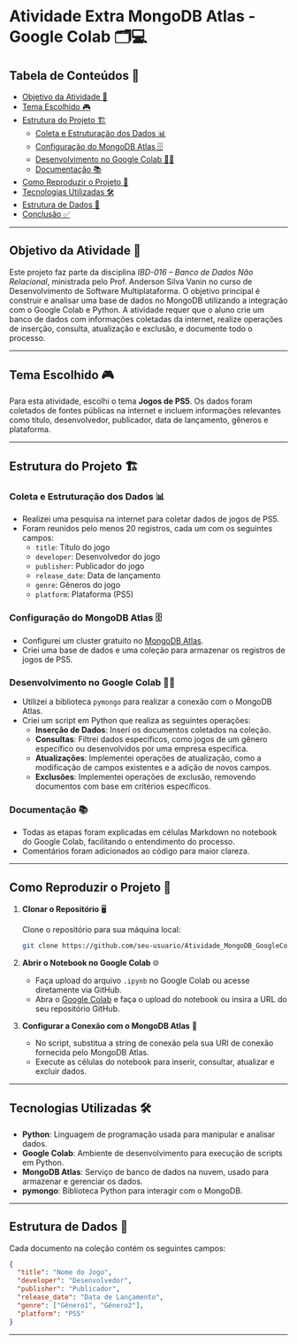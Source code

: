 # Atividade Extra MongoDB Atlas - Google Colab 🗂️💻

## Tabela de Conteúdos 📑

- [Objetivo da Atividade 🎯](#objetivo-da-atividade)
- [Tema Escolhido 🎮](#tema-escolhido)
- [Estrutura do Projeto 🏗️](#estrutura-do-projeto)
  - [Coleta e Estruturação dos Dados 📊](#coleta-e-estruturação-dos-dados)
  - [Configuração do MongoDB Atlas 🗄️](#configuração-do-mongodb-atlas)
  - [Desenvolvimento no Google Colab 🧑‍💻](#desenvolvimento-no-google-colab)
  - [Documentação 📚](#documentação)
- [Como Reproduzir o Projeto 🔄](#como-reproduzir-o-projeto)
- [Tecnologias Utilizadas 🛠️](#tecnologias-utilizadas)
- [Estrutura de Dados 📂](#estrutura-de-dados)
- [Conclusão ✅](#conclusão)

---

## Objetivo da Atividade 🎯

Este projeto faz parte da disciplina *IBD-016 – Banco de Dados Não Relacional*, ministrada pelo Prof. Anderson Silva Vanin no curso de Desenvolvimento de Software Multiplataforma. O objetivo principal é construir e analisar uma base de dados no MongoDB utilizando a integração com o Google Colab e Python. A atividade requer que o aluno crie um banco de dados com informações coletadas da internet, realize operações de inserção, consulta, atualização e exclusão, e documente todo o processo.

---

## Tema Escolhido 🎮

Para esta atividade, escolhi o tema **Jogos de PS5**. Os dados foram coletados de fontes públicas na internet e incluem informações relevantes como título, desenvolvedor, publicador, data de lançamento, gêneros e plataforma.

---

## Estrutura do Projeto 🏗️

### Coleta e Estruturação dos Dados 📊

- Realizei uma pesquisa na internet para coletar dados de jogos de PS5. 
- Foram reunidos pelo menos 20 registros, cada um com os seguintes campos:
  - `title`: Título do jogo
  - `developer`: Desenvolvedor do jogo
  - `publisher`: Publicador do jogo
  - `release_date`: Data de lançamento
  - `genre`: Gêneros do jogo
  - `platform`: Plataforma (PS5)

### Configuração do MongoDB Atlas 🗄️

- Configurei um cluster gratuito no [MongoDB Atlas](https://www.mongodb.com/cloud/atlas).
- Criei uma base de dados e uma coleção para armazenar os registros de jogos de PS5.

### Desenvolvimento no Google Colab 🧑‍💻

- Utilizei a biblioteca `pymongo` para realizar a conexão com o MongoDB Atlas.
- Criei um script em Python que realiza as seguintes operações:
  - **Inserção de Dados**: Inserí os documentos coletados na coleção.
  - **Consultas**: Filtrei dados específicos, como jogos de um gênero específico ou desenvolvidos por uma empresa específica.
  - **Atualizações**: Implementei operações de atualização, como a modificação de campos existentes e a adição de novos campos.
  - **Exclusões**: Implementei operações de exclusão, removendo documentos com base em critérios específicos.

### Documentação 📚

- Todas as etapas foram explicadas em células Markdown no notebook do Google Colab, facilitando o entendimento do processo.
- Comentários foram adicionados ao código para maior clareza.

---

## Como Reproduzir o Projeto 🔄

1. **Clonar o Repositório** 🖥️

   Clone o repositório para sua máquina local:

   ```bash
   git clone https://github.com/seu-usuario/Atividade_MongoDB_GoogleColab.git
   ```

2. **Abrir o Notebook no Google Colab** 🌐

   - Faça upload do arquivo `.ipynb` no Google Colab ou acesse diretamente via GitHub.
   - Abra o [Google Colab](https://colab.research.google.com/) e faça o upload do notebook ou insira a URL do seu repositório GitHub.

3. **Configurar a Conexão com o MongoDB Atlas** 🔑

   - No script, substitua a string de conexão pela sua URI de conexão fornecida pelo MongoDB Atlas.
   - Execute as células do notebook para inserir, consultar, atualizar e excluir dados.

---

## Tecnologias Utilizadas 🛠️

- **Python**: Linguagem de programação usada para manipular e analisar dados.
- **Google Colab**: Ambiente de desenvolvimento para execução de scripts em Python.
- **MongoDB Atlas**: Serviço de banco de dados na nuvem, usado para armazenar e gerenciar os dados.
- **pymongo**: Biblioteca Python para interagir com o MongoDB.

---

## Estrutura de Dados 📂

Cada documento na coleção contém os seguintes campos:

```json
{
  "title": "Nome do Jogo",
  "developer": "Desenvolvedor",
  "publisher": "Publicador",
  "release_date": "Data de Lançamento",
  "genre": ["Gênero1", "Gênero2"],
  "platform": "PS5"
}
```

---
